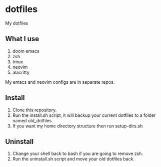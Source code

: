 # dotfiles
My dotfiles

## What I use
 1. doom emacs
 2. zsh
 3. tmux
 4. neovim
 5. alacritty

My emacs and neovim configs are in separate repos.

## Install
 1. Clone this repository.
 2. Run the install.sh script, it will backup your current dotfiles to a folder named old_dotfiles.
 3. If you want my home directory structure then run setup-dirs.sh

## Uninstall
 1. Change your shell back to bash if you are going to remove zsh.
 2. Run the uninstall.sh script and move your old dotfiles back.
